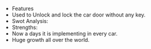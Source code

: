 * Features
 * Used to Unlock and lock the car door without any key.
* Swot Analysis:
 * Strengths:
  * Now a days it is implementing in every car.
  * Huge growth all over the world.
